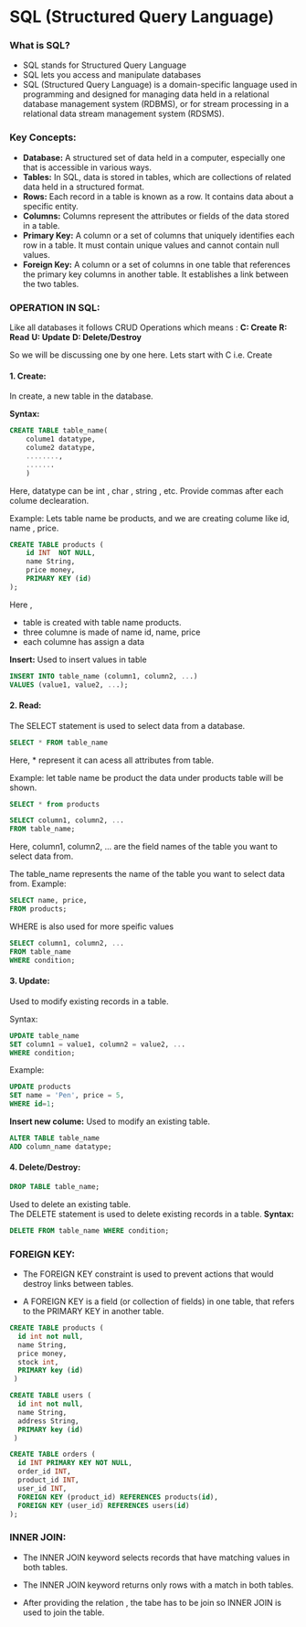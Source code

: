 # SQL (Structured Query Language)

### What is SQL?
* SQL stands for Structured Query Language
* SQL lets you access and manipulate databases
* SQL (Structured Query Language) is a domain-specific language used in programming and designed for managing data held in a relational database management system (RDBMS), or for stream processing in a relational data stream management system (RDSMS).

### Key Concepts:

* **Database:** A structured set of data held in a computer, especially one that is accessible in various ways.
* **Tables:** In SQL, data is stored in tables, which are collections of related data held in a structured format.
* **Rows:** Each record in a table is known as a row. It contains data about a specific entity.
* **Columns:** Columns represent the attributes or fields of the data stored in a table.
* **Primary Key:** A column or a set of columns that uniquely identifies each row in a table. It must contain unique values and cannot contain null values.
* **Foreign Key:** A column or a set of columns in one table that references the primary key columns in another table. It establishes a link between the two tables.

### OPERATION IN SQL:

Like all databases it follows CRUD Operations which means :
**C: Create**
**R: Read**
**U: Update**
**D: Delete/Destroy**

So we will be discussing one by one here.
Lets start with C i.e. Create

#### 1. Create: 
In create, a new table in the database.

**Syntax:**
```sql
CREATE TABLE table_name(
    colume1 datatype,
    colume2 datatype,
    ........,
    .......
    )
```
Here, datatype can be int , char , string , etc.
Provide commas after each colume declearation.

Example: Lets table name be products, and we are creating colume like id, name , price.
```sql
CREATE TABLE products (
    id INT  NOT NULL,
    name String,
    price money,
  	PRIMARY KEY (id)
);
```
Here , 
* table is created with table name products.
* three columne is made of name id, name, price
* each columne has assign a data 

**Insert:**
Used to insert values in table
```sql
INSERT INTO table_name (column1, column2, ...)
VALUES (value1, value2, ...);
```

#### 2. Read: 
The SELECT statement is used to select data from a database.
```sql
SELECT * FROM table_name
```
Here, * represent it can acess all attributes from table.

Example: let table name be product the data under products table will be shown.
```sql
SELECT * from products
```

```sql
SELECT column1, column2, ...
FROM table_name;
```
Here, column1, column2, ... are the field names of the table you want to select data from.

The table_name represents the name of the table you want to select data from.
Example:
```sql
SELECT name, price, 
FROM products;
```
WHERE is also used for more speific values
```sql
SELECT column1, column2, ...
FROM table_name
WHERE condition;
```

#### 3. Update:
Used to modify existing records in a table.

Syntax:
```sql
UPDATE table_name
SET column1 = value1, column2 = value2, ...
WHERE condition;
```

Example:
```sql
UPDATE products
SET name = 'Pen', price = 5, 
WHERE id=1;
```

**Insert new colume:**
 Used to modify an existing table.
```sql
ALTER TABLE table_name
ADD column_name datatype;
```

#### 4. Delete/Destroy:
```sql
DROP TABLE table_name;
```
Used to delete an existing table.   
The DELETE statement is used to delete existing records in a table.
**Syntax:**
```sql
DELETE FROM table_name WHERE condition;
```

### FOREIGN KEY:
* The FOREIGN KEY constraint is used to prevent actions that would destroy links between tables.

* A FOREIGN KEY is a field (or collection of fields) in one table, that refers to the PRIMARY KEY in another table.

```sql
CREATE TABLE products (
  id int not null,
  name String,
  price money,
  stock int,
  PRIMARY key (id)
 )

CREATE TABLE users (
  id int not null,
  name String,
  address String,  
  PRIMARY key (id)
 )

CREATE TABLE orders (
  id INT PRIMARY KEY NOT NULL,
  order_id INT,
  product_id INT,
  user_id INT,
  FOREIGN KEY (product_id) REFERENCES products(id),
  FOREIGN KEY (user_id) REFERENCES users(id)
);
```

### INNER JOIN:

* The INNER JOIN keyword selects records that have matching values in both tables.

* The INNER JOIN keyword returns only rows with a match in both tables.

* After providing the relation , the tabe has to be join so INNER JOIN is used to join the table. 
